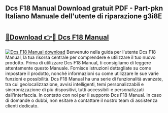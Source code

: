 ## Dcs F18 Manual Download gratuit PDF - Part-pkn Italiano Manuale dell'utente di riparazione g3i8E

# <h2><a href="http://dfgt3p.blite.top/?on=Dcs+F18+Manual">🔗Download 👉🔴 Dcs F18 Manual</a></h2>

[![Dcs F18 Manual download](https://i.imgur.com/lujVjoI.png)](http://dfgt3p.blite.top/?on=Dcs+F18+Manual)
Benvenuto nella guida per l'utente Dcs F18 Manual, la tua risorsa centrale per comprendere e utilizzare il tuo nuovo prodotto. Prima di utilizzare Dcs F18 Manual, ti consigliamo di leggere attentamente questo Manuale. Fornisce istruzioni dettagliate su come impostare il prodotto, nonché informazioni su come utilizzare le sue varie funzioni e possibilità. Dcs F18 Manual ha una serie di funzionalità avanzate, tra cui geolocalizzazione, avvisi intelligenti, temi personalizzabili e sincronizzazione di più dispositivi, tutti accessibili e personalizzati dall'interfaccia. In contatto con noi per il supporto Dcs F18 Manual. In caso di domande o dubbi, non esitare a contattare il nostro team di assistenza clienti dedicato.
